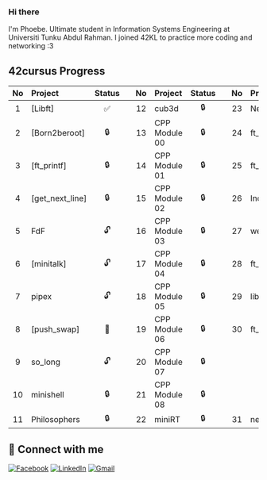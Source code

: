 ### Hi there

I'm Phoebe. Ultimate student in Information Systems Engineering at Universiti Tunku Abdul Rahman. I joined 42KL to practice more coding and networking :3 

## 42cursus Progress
| No  | Project                                                          | Status |   | No  | Project       | Status |   | No  | Project                        | Status |
| :-: | :----------------------------------------- | :----:              | - | :-: | :------------ | :----: | - | :-: | :----------------------------- | :----: |
| 1   | [Libft]                  | ✅     |   | 12  | cub3d         | 🔒     |   | 23  | NetPractice                    | 🔒     |
| 2   | [Born2beroot]      | 🔒      |   | 13  | CPP Module 00 | 🔒     |   | 24  | ft_containers                  | 🔒     |
| 3   | [ft_printf]             | 🔒     |   | 14  | CPP Module 01 | 🔒     |   | 25  | ft_irc                         | 🔒     |
| 4   | [get_next_line]  | 🔒     |   | 15  | CPP Module 02 | 🔒     |   | 26  | Inception                      | 🔒     |
| 5   | FdF                                                              | 🔓     |   | 16  | CPP Module 03 | 🔒     |   | 27  | webserv                        | 🔒     |
| 6   | [minitalk]            | 🔓     |   | 17  | CPP Module 04 | 🔒     |   | 28  | ft_transcendence               | 🔒     |
| 7   | pipex                                                            | 🔓     |   | 18  | CPP Module 05 | 🔒     |   | 29  | libasm                         | 🔒     |
| 8   | [push_swap]          | 📝     |   | 19  | CPP Module 06 | 🔒     |   | 30  | ft_newton                      | 🔒     |
| 9   | so_long                                                          | 🔓     |   | 20  | CPP Module 07 | 🔒     |   |     |                                |        |
| 10  | minishell                                                        | 🔒     |   | 21  | CPP Module 08 | 🔒     |   |     |                                |        |
| 11  | Philosophers                                                     | 🔒     |   | 22  | miniRT        | 🔒     |   | 31  | netwhat                        |  ✅   |


## 📱 Connect with me
[![Facebook](https://img.shields.io/badge/-Facebook-3b5998?style=flat-square&logo=facebook&logoColor=white)](https://www.facebook.com/tan.foongjing/)
[![LinkedIn](https://img.shields.io/badge/-LinkedIn-0e76a8?style=flat-square&logo=linkedin&logoColor=white)](https://www.linkedin.com/in/tanfoongjing/)
[![Gmail](https://img.shields.io/badge/-Gmail-d95040?style=flat-square&logo=gmail&logoColor=white)](mailto:ft.jjing@gmail.com)

<!--
**Phibi1020/Phibi1020** is a ✨ _special_ ✨ repository because its `README.md` (this file) appears on your GitHub profile.

Here are some ideas to get you started:

- 🔭 I’m currently working on ...
- 🌱 I’m currently learning ...
- 👯 I’m looking to collaborate on ...
- 🤔 I’m looking for help with ...
- 💬 Ask me about ...
- 📫 How to reach me: ...
- 😄 Pronouns: ...
- ⚡ Fun fact: ...
-->
